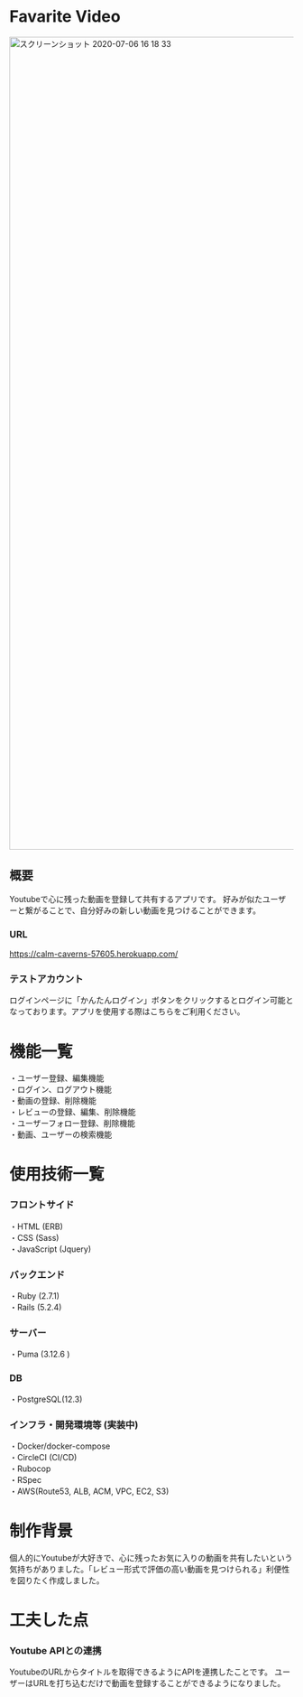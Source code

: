 # Favarite Video

<img width="1440" alt="スクリーンショット 2020-07-06 16 18 33" src="https://user-images.githubusercontent.com/21212701/86566399-8a0ef800-bfa4-11ea-92e5-fe2b1b916e71.png">

## 概要
Youtubeで心に残った動画を登録して共有するアプリです。
好みが似たユーザーと繋がることで、自分好みの新しい動画を見つけることができます。

### URL
https://calm-caverns-57605.herokuapp.com/

### テストアカウント
ログインページに「かんたんログイン」ボタンをクリックするとログイン可能となっております。アプリを使用する際はこちらをご利用ください。  

# 機能一覧
・ユーザー登録、編集機能  
・ログイン、ログアウト機能  
・動画の登録、削除機能  
・レビューの登録、編集、削除機能    
・ユーザーフォロー登録、削除機能  
・動画、ユーザーの検索機能  

# 使用技術一覧
### フロントサイド
・HTML (ERB)  
・CSS (Sass)  
・JavaScript (Jquery)  
### バックエンド  
・Ruby (2.7.1)  
・Rails (5.2.4)  
### サーバー  
・Puma (3.12.6 )  
### DB  
・PostgreSQL(12.3)  
### インフラ・開発環境等  (実装中)
・Docker/docker-compose  
・CircleCI (CI/CD)  
・Rubocop  
・RSpec  
・AWS(Route53, ALB, ACM, VPC, EC2, S3)  

# 制作背景
個人的にYoutubeが大好きで、心に残ったお気に入りの動画を共有したいという気持ちがありました。「レビュー形式で評価の高い動画を見つけられる」利便性を図りたく作成しました。

# 工夫した点
### Youtube APIとの連携
YoutubeのURLからタイトルを取得できるようにAPIを連携したことです。
ユーザーはURLを打ち込むだけで動画を登録することができるようになりました。
